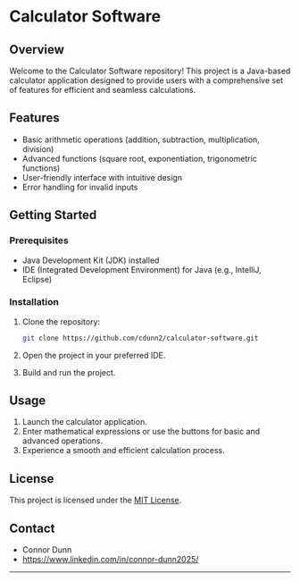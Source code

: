 # Calculator Software

## Overview
Welcome to the Calculator Software repository! This project is a Java-based calculator application designed to provide users with a comprehensive set of features for efficient and seamless calculations.

## Features
- Basic arithmetic operations (addition, subtraction, multiplication, division)
- Advanced functions (square root, exponentiation, trigonometric functions)
- User-friendly interface with intuitive design
- Error handling for invalid inputs

## Getting Started

### Prerequisites
- Java Development Kit (JDK) installed
- IDE (Integrated Development Environment) for Java (e.g., IntelliJ, Eclipse)

### Installation
1. Clone the repository:
    ```bash
    git clone https://github.com/cdunn2/calculator-software.git
    ```

2. Open the project in your preferred IDE.

3. Build and run the project.

## Usage
1. Launch the calculator application.
2. Enter mathematical expressions or use the buttons for basic and advanced operations.
3. Experience a smooth and efficient calculation process.

## License
This project is licensed under the [MIT License](LICENSE).

## Contact
- Connor Dunn
- https://www.linkedin.com/in/connor-dunn2025/

---
